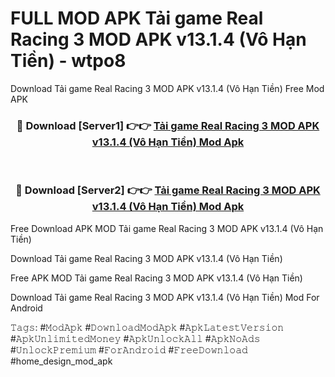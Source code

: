 # FULL MOD APK Tải game Real Racing 3 MOD APK v13.1.4 (Vô Hạn Tiền) - wtpo8
Download Tải game Real Racing 3 MOD APK v13.1.4 (Vô Hạn Tiền) Free Mod APK

<div align="center">
<h3>🔴 Download [Server1] 👉👉 <a href="https://apk-comot.site?title=Tải_game_Real_Racing_3_MOD_APK_v13.1.4_(Vô_Hạn_Tiền)">Tải game Real Racing 3 MOD APK v13.1.4 (Vô Hạn Tiền) Mod Apk</a></h3><br>

<h3>🔴 Download [Server2] 👉👉 <a href="https://apk-comot.site?title=Tải_game_Real_Racing_3_MOD_APK_v13.1.4_(Vô_Hạn_Tiền)">Tải game Real Racing 3 MOD APK v13.1.4 (Vô Hạn Tiền) Mod Apk</a></h3>
</div>


Free Download APK MOD Tải game Real Racing 3 MOD APK v13.1.4 (Vô Hạn Tiền)

Download Tải game Real Racing 3 MOD APK v13.1.4 (Vô Hạn Tiền) 

Free APK MOD Tải game Real Racing 3 MOD APK v13.1.4 (Vô Hạn Tiền) 

Download Tải game Real Racing 3 MOD APK v13.1.4 (Vô Hạn Tiền) Mod For Android

𝚃𝚊𝚐𝚜: #𝙼𝚘𝚍𝙰𝚙𝚔 #𝙳𝚘𝚠𝚗𝚕𝚘𝚊𝚍𝙼𝚘𝚍𝙰𝚙𝚔 #𝙰𝚙𝚔𝙻𝚊𝚝𝚎𝚜𝚝𝚅𝚎𝚛𝚜𝚒𝚘𝚗 #𝙰𝚙𝚔𝚄𝚗𝚕𝚒𝚖𝚒𝚝𝚎𝚍𝙼𝚘𝚗𝚎𝚢 #𝙰𝚙𝚔𝚄𝚗𝚕𝚘𝚌𝚔𝙰𝚕𝚕 #𝙰𝚙𝚔𝙽𝚘𝙰𝚍𝚜 #𝚄𝚗𝚕𝚘𝚌𝚔𝙿𝚛𝚎𝚖𝚒𝚞𝚖 #𝙵𝚘𝚛𝙰𝚗𝚍𝚛𝚘𝚒𝚍 #𝙵𝚛𝚎𝚎𝙳𝚘𝚠𝚗𝚕𝚘𝚊𝚍 #home_design_mod_apk